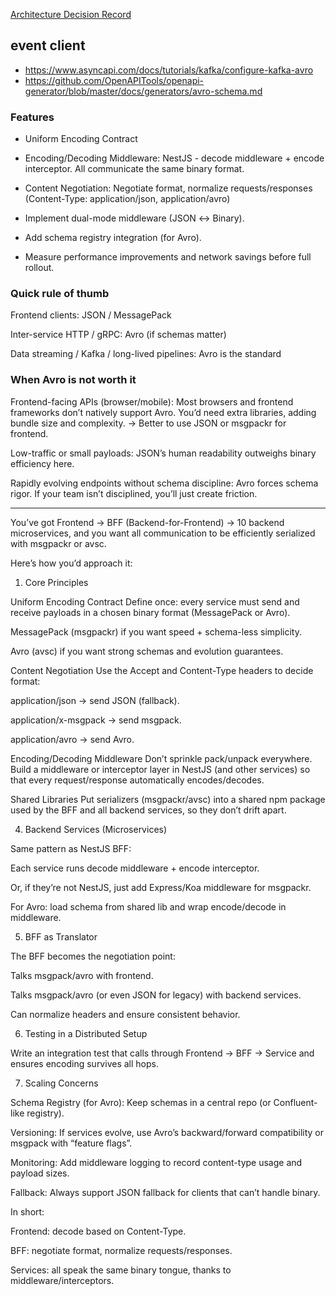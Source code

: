 
[Architecture Decision Record](ADR.MD)



## event client
- https://www.asyncapi.com/docs/tutorials/kafka/configure-kafka-avro
- https://github.com/OpenAPITools/openapi-generator/blob/master/docs/generators/avro-schema.md

### Features
- Uniform Encoding Contract
- Encoding/Decoding Middleware: NestJS - decode middleware + encode interceptor. All communicate the same binary format.
- Content Negotiation: Negotiate format, normalize requests/responses (Content-Type: application/json, application/avro)


- Implement dual-mode middleware (JSON ↔ Binary).
- Add schema registry integration (for Avro).
- Measure performance improvements and network savings before full rollout.



### Quick rule of thumb

Frontend clients: JSON / MessagePack

Inter-service HTTP / gRPC: Avro (if schemas matter)

Data streaming / Kafka / long-lived pipelines: Avro is the standard


### When Avro is not worth it

Frontend-facing APIs (browser/mobile):
Most browsers and frontend frameworks don’t natively support Avro. You’d need extra libraries, adding bundle size and complexity.
→ Better to use JSON or msgpackr for frontend.

Low-traffic or small payloads:
JSON’s human readability outweighs binary efficiency here.

Rapidly evolving endpoints without schema discipline:
Avro forces schema rigor. If your team isn’t disciplined, you’ll just create friction.


-----
You’ve got Frontend → BFF (Backend-for-Frontend) → 10 backend microservices, and you want all communication to be efficiently serialized with msgpackr or avsc.

Here’s how you’d approach it:

1. Core Principles

Uniform Encoding Contract
Define once: every service must send and receive payloads in a chosen binary format (MessagePack or Avro).

MessagePack (msgpackr) if you want speed + schema-less simplicity.

Avro (avsc) if you want strong schemas and evolution guarantees.

Content Negotiation
Use the Accept and Content-Type headers to decide format:

application/json → send JSON (fallback).

application/x-msgpack → send msgpack.

application/avro → send Avro.

Encoding/Decoding Middleware
Don’t sprinkle pack/unpack everywhere. Build a middleware or interceptor layer in NestJS (and other services) so that every request/response automatically encodes/decodes.

Shared Libraries
Put serializers (msgpackr/avsc) into a shared npm package used by the BFF and all backend services, so they don’t drift apart.


4. Backend Services (Microservices)

Same pattern as NestJS BFF:

Each service runs decode middleware + encode interceptor.

Or, if they’re not NestJS, just add Express/Koa middleware for msgpackr.

For Avro: load schema from shared lib and wrap encode/decode in middleware.

5. BFF as Translator

The BFF becomes the negotiation point:

Talks msgpack/avro with frontend.

Talks msgpack/avro (or even JSON for legacy) with backend services.

Can normalize headers and ensure consistent behavior.


6. Testing in a Distributed Setup

Write an integration test that calls through Frontend → BFF → Service and ensures encoding survives all hops.


7. Scaling Concerns

Schema Registry (for Avro): Keep schemas in a central repo (or Confluent-like registry).

Versioning: If services evolve, use Avro’s backward/forward compatibility or msgpack with “feature flags”.

Monitoring: Add middleware logging to record content-type usage and payload sizes.

Fallback: Always support JSON fallback for clients that can’t handle binary.

In short:

Frontend: decode based on Content-Type.

BFF: negotiate format, normalize requests/responses.

Services: all speak the same binary tongue, thanks to middleware/interceptors.
